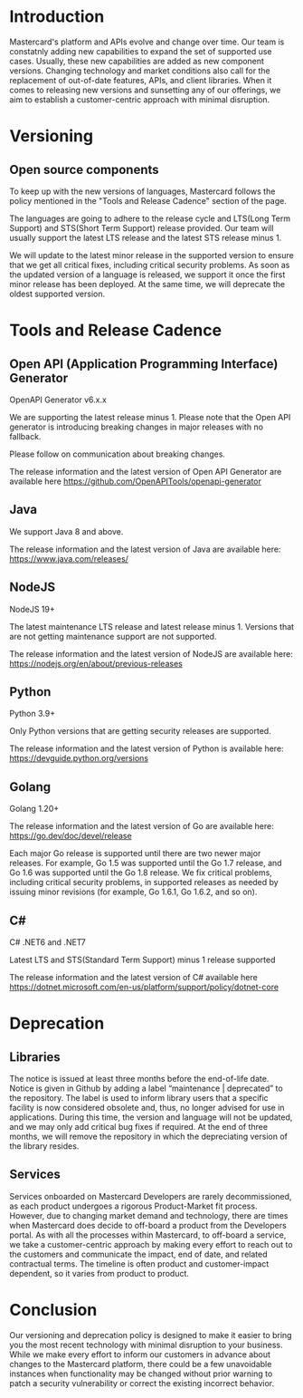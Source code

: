 # Introduction

Mastercard's platform and APIs evolve and change over time. Our team is constatnly adding new capabilities to expand the set of supported use cases. Usually, these new capabilities are added as new component versions. Changing technology and market conditions also call for the replacement of out-of-date features, APIs, and client libraries. When it comes to releasing new versions and sunsetting any of our offerings, we aim to establish a customer-centric approach with minimal disruption.

# Versioning
## Open source components

To keep up with the new versions of languages, Mastercard follows the policy mentioned in the "Tools and Release Cadence" section of the page.

The languages are going to adhere to the release cycle and LTS(Long Term Support) and STS(Short Term Support) release provided. Our team will usually support the latest LTS release and the latest STS release minus 1.

We will update to the latest minor release in the supported version to ensure that we get all critical fixes, including critical security problems. As soon as the updated version of a language is released, we support it once the first minor release has been deployed. At the same time, we will deprecate the oldest supported version.

# Tools and Release Cadence
## Open API (Application Programming Interface) Generator

OpenAPI Generator v6.x.x

We are supporting the latest release minus 1. Please note that the Open API generator is introducing breaking changes in major releases with no fallback.

Please follow on communication about breaking changes.

The release information and the latest version of Open API Generator are available here https://github.com/OpenAPITools/openapi-generator

## Java

We support Java 8 and above.

The release information and the latest version of Java are available here: https://www.java.com/releases/

## NodeJS

NodeJS 19+

The latest maintenance LTS release and latest release minus 1. Versions that are not getting maintenance support are not supported.

The release information and the latest version of NodeJS are available here: https://nodejs.org/en/about/previous-releases

## Python

Python 3.9+

Only Python versions that are getting security releases are supported.

The release information and the latest version of Python is available here: https://devguide.python.org/versions

## Golang

Golang 1.20+

The release information and the latest version of Go are available here: https://go.dev/doc/devel/release

Each major Go release is supported until there are two newer major releases. For example, Go 1.5 was supported until the Go 1.7 release, and Go 1.6 was supported until the Go 1.8 release. We fix critical problems, including critical security problems, in supported releases as needed by issuing minor revisions (for example, Go 1.6.1, Go 1.6.2, and so on).

## C#

C# .NET6 and .NET7

Latest LTS and STS(Standard Term Support) minus 1 release supported

The release information and the latest version of C# available here https://dotnet.microsoft.com/en-us/platform/support/policy/dotnet-core

# Deprecation
## Libraries

The notice is issued at least three months before the end-of-life date. Notice is given in Github by adding a label “maintenance | deprecated” to the repository. The label is used to inform library users that a specific facility is now considered obsolete and, thus, no longer advised for use in applications. During this time, the version and language will not be updated, and we may only add critical bug fixes if required. At the end of three months, we will remove the repository in which the depreciating version of the library resides.

## Services

Services onboarded on Mastercard Developers are rarely decommissioned, as each product undergoes a rigorous Product-Market fit process. However, due to changing market demand and technology, there are times when Mastercard does decide to off-board a product from the Developers portal. As with all the processes within Mastercard, to off-board a service, we take a customer-centric approach by making every effort to reach out to the customers and communicate the impact, end of date, and related contractual terms. The timeline is often product and customer-impact dependent, so it varies from product to product.

# Conclusion

Our versioning and deprecation policy is designed to make it easier to bring you the most recent technology with minimal disruption to your business. While we make every effort to inform our customers in advance about changes to the Mastercard platform, there could be a few unavoidable instances when functionality may be changed without prior warning to patch a security vulnerability or correct the existing incorrect behavior.

